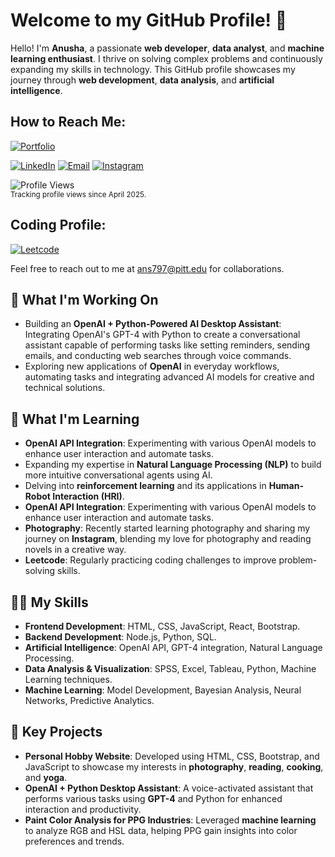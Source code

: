
# Welcome to my GitHub Profile! 👋

Hello! I'm **Anusha**, a passionate **web developer**, **data analyst**, and **machine learning enthusiast**. I thrive on solving complex problems and continuously expanding my skills in technology. This GitHub profile showcases my journey through **web development**, **data analysis**, and **artificial intelligence**.
## How to Reach Me:
[![Portfolio](https://img.shields.io/badge/Portfolio-3a5a40?style=for-the-badge&logo=github&logoColor=white)](https://anushashivakumar.github.io/Portfolio/)

[![LinkedIn](https://img.shields.io/badge/LinkedIn-0A66C2?style=for-the-badge&logo=linkedin&logoColor=white)](https://www.linkedin.com/in/anusha-shivakumar/)
[![Email](https://img.shields.io/badge/Email-D14836?style=for-the-badge&logo=gmail&logoColor=white)](mailto:ans797@pitt.edu)
[![Instagram](https://img.shields.io/badge/Instagram-E4405F?style=for-the-badge&logo=instagram&logoColor=white)](https://www.instagram.com/ihopethebookiscaptivating/)

  <img src="https://komarev.com/ghpvc/?username=AnushaShivakumar&label=Profile%20views&color=0e75b6&style=flat" alt="Profile Views" />
  <br>
  <sub>Tracking profile views since April 2025.</sub>




## Coding Profile:

[![Leetcode](https://img.shields.io/badge/LeetCode-FFA116?style=for-the-badge&logo=leetcode&logoColor=black)](https://leetcode.com/u/Anusha_Shivakumar/)

Feel free to reach out to me at [ans797@pitt.edu](mailto:ans797@pitt.edu) for collaborations.


## 🔭 What I'm Working On
- Building an **OpenAI + Python-Powered AI Desktop Assistant**: Integrating OpenAI's GPT-4 with Python to create a conversational assistant capable of performing tasks like setting reminders, sending emails, and conducting web searches through voice commands.
- Exploring new applications of **OpenAI** in everyday workflows, automating tasks and integrating advanced AI models for creative and technical solutions.

## 🌱 What I'm Learning
- **OpenAI API Integration**: Experimenting with various OpenAI models to enhance user interaction and automate tasks.
- Expanding my expertise in **Natural Language Processing (NLP)** to build more intuitive conversational agents using AI.
- Delving into **reinforcement learning** and its applications in **Human-Robot Interaction (HRI)**.
- **OpenAI API Integration**: Experimenting with various OpenAI models to enhance user interaction and automate tasks.
- **Photography**: Recently started learning photography and sharing my journey on **Instagram**, blending my love for photography and reading novels in a creative way.
- **Leetcode**: Regularly practicing coding challenges to improve problem-solving skills.

## 👩‍💻 My Skills
- **Frontend Development**: HTML, CSS, JavaScript, React, Bootstrap.
- **Backend Development**: Node.js, Python, SQL.
- **Artificial Intelligence**: OpenAI API, GPT-4 integration, Natural Language Processing.
- **Data Analysis & Visualization**: SPSS, Excel, Tableau, Python, Machine Learning techniques.
- **Machine Learning**: Model Development, Bayesian Analysis, Neural Networks, Predictive Analytics.

## 🎯 Key Projects
- **Personal Hobby Website**: Developed using HTML, CSS, Bootstrap, and JavaScript to showcase my interests in **photography**, **reading**, **cooking**, and **yoga**.
- **OpenAI + Python Desktop Assistant**: A voice-activated assistant that performs various tasks using **GPT-4** and Python for enhanced interaction and productivity.
- **Paint Color Analysis for PPG Industries**: Leveraged **machine learning** to analyze RGB and HSL data, helping PPG gain insights into color preferences and trends.
